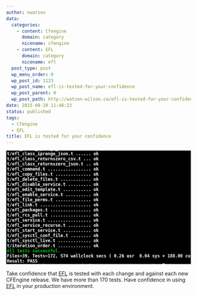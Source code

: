 ```yaml
---
author: nwatson
data:
  categories:
    - content: Cfengine
      domain: category
      nicename: cfengine
    - content: EFL
      domain: category
      nicename: efl
  post_type: post
  wp_menu_order: 0
  wp_post_id: 1123
  wp_post_name: efl-is-tested-for-your-confidence
  wp_post_parent: 0
  wp_post_path: http://watson-wilson.ca/efl-is-tested-for-your-confidence/
date: 2015-08-20 11:48:23
status: published
tags:
  - Cfengine
  - EFL
title: EFL is tested for your confidence
---
```

![EFL has more than 170 tests](/static/images/efl_tests.png)

Take confidence that [EFL](https://github.com/evolvethinking/evolve_cfengine_freelib)
is tested with each change and against each new CFEngine release. We
have more than 170 tests. Have confidence in using [EFL](https://github.com/evolvethinking/evolve_cfengine_freelib)
in your production environment.
